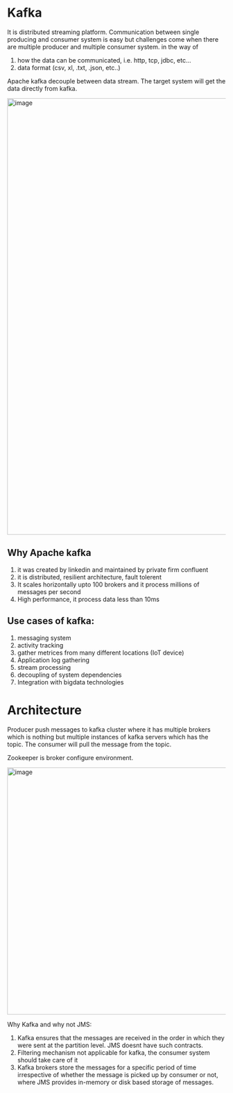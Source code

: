 # Kafka


It is distributed streaming platform. Communication between single producing and consumer system is easy but challenges come when there are multiple producer and multiple consumer system. in the way of
1. how the data can be communicated, i.e. http, tcp, jdbc, etc...
2. data format (csv, xl, .txt, .json, etc..)


Apache kafka decouple between data stream. The target system will get the data directly from kafka.


<img width="1005" alt="image" src="https://user-images.githubusercontent.com/5616261/114283774-1394ae80-9a7e-11eb-8761-b6ba52b16171.png">


## Why Apache kafka

1. it was created by linkedin and maintained by private firm confluent
2. it is distributed, resilient architecture, fault tolerent
3. It scales horizontally upto 100 brokers and it process millions of messages per second
4. High performance, it process data less than 10ms


## Use cases of kafka:

1. messaging system
2. activity tracking
3. gather metrices from many different locations (IoT device)
4. Application log gathering
5. stream processing
6. decoupling of system dependencies
7. Integration with bigdata technologies


# Architecture

Producer push messages to kafka cluster where it has multiple brokers which is nothing but multiple instances of kafka servers which has the topic. The consumer will pull the message from the topic.

Zookeeper is broker configure environment.


<img width="569" alt="image" src="https://user-images.githubusercontent.com/5616261/114291858-44480880-9abd-11eb-9fc5-0bf18530ae62.png">


Why Kafka and why not JMS:

1. Kafka ensures that the messages are received in the order in which they were sent at the partition level. JMS doesnt have such contracts.
2. Filtering mechanism not applicable for kafka, the consumer system should take care of it
3. Kafka brokers store the messages for a specific period of time irrespective of whether the message is picked up by consumer or not, where JMS provides in-memory or disk based storage of messages.
